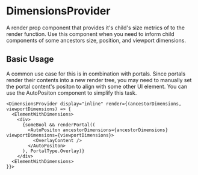 # DimensionsProvider

A render prop component that provides it's child's size metrics of to the render function. Use this component when you need to inform child components of some ancestors size, position, and viewport dimensions.

## Basic Usage

A common use case for this is in combination with portals. Since portals render their contents into a new render tree, you may need to manually set the portal content's positon to align with some other UI element. You can use the AutoPositon component to simplify this task.

```
<DimensionsProvider display="inline" render={(ancestorDimensions, viewportDimensions) => {
  <ElementWithDimensions>
    <div>
      {someBool && renderPortal((
        <AutoPositon ancestorDimensions={ancestorDimensions} viewportDimensions={viewportDimensions}>
          <OverlayContent />
        </AutoPositon>
      ), PortalType.Overlay)}
    </div>
  <ElementWithDimensions>
}}>
```

